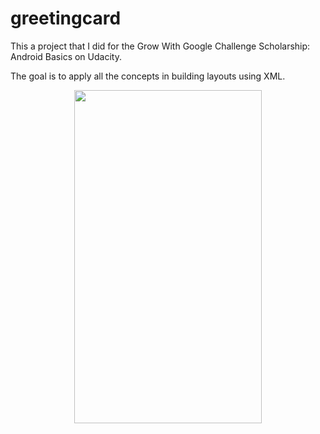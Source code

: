 # greetingcard

This a project that I did for the Grow With Google Challenge Scholarship: Android Basics on Udacity.

The goal is to apply all the concepts in building layouts using XML.

<p align="center">
  <img width="300" height="533" src="https://i.imgur.com/qP4mgOv.jpg">
</p>
